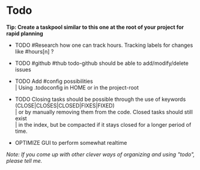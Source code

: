 # Todo


__Tip: Create a taskpool similar to this one at the root of your project for rapid planning__


*	TODO #Research how one can track hours. Tracking labels for changes like #hours[n] ?  

*	TODO #github #thub todo-github should be able to add/modify/delete issues  

*	TODO Add #config possibilities  
  | Using .todoconfig in HOME or in the project-root  

*	TODO Closing tasks should be possible through the use of keywords (CLOSE|CLOSES|CLOSED|FIXES|FIXED)  
	| or by manually removing them from the code. Closed tasks should still exist  
	| in the index, but be compacted if it stays closed for a longer period of time.  

* OPTIMIZE GUI to perform somewhat realtime


_Note: If you come up with other clever ways of organizing and using "todo", please tell me._